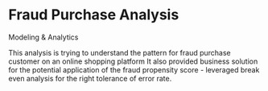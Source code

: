 # Fraud Purchase Analysis
Modeling &amp; Analytics

This analysis is trying to understand the pattern for fraud purchase customer on an online shopping platform
It also provided business solution for the potential application of the fraud propensity score - leveraged break even analysis for the right tolerance of error rate.

